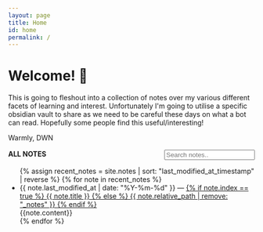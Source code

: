 ```yaml
---
layout: page
title: Home
id: home
permalink: /
---
```


# Welcome! 🌱

This is going to fleshout into a collection of notes over my various different facets of learning and interest. Unfortunately I'm going to utilise a specific obsidian vault to share as we need to be careful these days on what a bot can read. Hopefully some people find this useful/interesting!

Warmly,
DWN

<!-- search bar -->
<div style="display: flex; margin-top: 1rem">
    <strong>ALL NOTES</strong>
    <input class="input is-medium" style="margin-left: auto;" type="text" placeholder="Search notes.." id="search-input" autocomplete="off">
</div>
<ul id="note-list">
  {% assign recent_notes = site.notes | sort: "last_modified_at_timestamp" | reverse %}
  {% for note in recent_notes %}
    <li>
      {{ note.last_modified_at | date: "%Y-%m-%d" }} — <a class="internal-link" href="{{ note.url }}">
      {% if note.index == true %}
        {{ note.title }}
      {% else %}
      {{ note.relative_path | remove: "_notes" }}
      {% endif %}
    </a>
      <div style="display: 'hidden'">{{note.content}}</div>
    </li>
  {% endfor %}
</ul>
<script>
  const searchInput = document.getElementById("search-input");
  const noteList = document.getElementById("note-list");

  var loaded = false;
  var search = [];
  var timer = null;
  
  window.onload = function() {
    for (var i=0 ; i<noteList.children.length ; i++ ) {
      search[i] = String(noteList.children[i].innerText) + String(noteList.children[i].lastElementChild.innerText);
      noteList.children[i].lastElementChild.remove();
    }
    searchInput.addEventListener("input", startInterval);
    loaded = true;
  }

  const startInterval = () => {
    if (!loaded) return;
    stopInterval();
    timer = setInterval(function() {
      doSearch();
    }, 100);
  }

  const stopInterval = () => {
    // To cancel an interval, we pass the timer to clearInterval()
    clearInterval(timer);
  }

  const doSearch = () => {
    var reg = new RegExp(`(^|\\s|,)${searchInput.value}`, 'gi');
    for (var i=0 ; i<noteList.children.length ; i++ ) {
      let li = noteList.children[i];
      if (reg.test(search[i])) {
        li.style["display"] = "list-item";
      } else {
        li.style["display"] = "none";
      }
    }
    clearInterval(timer);
  };
</script>
